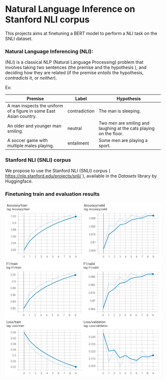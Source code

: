 ﻿# Natural Language Inference on Stanford NLI corpus

This projects aims at finetuning a BERT model to perform a NLI task on the SNLI dataset.

### Natural Language Inferencing (NLI): 

(NLI) is a classical NLP (Natural Language Processing) problem that involves taking two sentences (the premise and the hypothesis ), and deciding how they are related (if the premise *entails* the hypothesis, *contradicts* it, or *neither*).

Ex: 


| Premise | Label | Hypothesis |
| --- | --- | --- |
| A man inspects the uniform of a figure in some East Asian country. | contradiction | The man is sleeping. |
| An older and younger man smiling. | neutral | Two men are smiling and laughing at the cats playing on the floor. |
| A soccer game with multiple males playing. | entailment | Some men are playing a sport. |

### Stanford NLI (SNLI) corpus

We propose to use the Stanford NLI (SNLI) corpus ( https://nlp.stanford.edu/projects/snli/ ), available in the *Datasets* library by Huggingface.

### Finetuning train and evaluation results

<img title="accuracy" src="results\accuracy.PNG">
<img title="f1 score" src="results\f1.PNG">
<img title="loss" src="results\loss.PNG">
